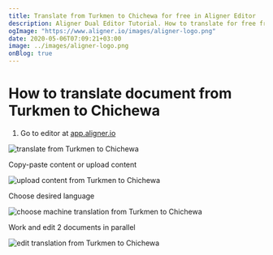 ```yaml
---
title: Translate from Turkmen to Chichewa for free in Aligner Editor
description: Aligner Dual Editor Tutorial. How to translate for free from Turkmen to Chichewa. Aligner is multilingual document management platform. 
ogImage: "https://www.aligner.io/images/aligner-logo.png"
date: 2020-05-06T07:09:21+03:00
image: ../images/aligner-logo.png
onBlog: true
---
```


# How to translate document from Turkmen to Chichewa

1. Go to editor at [app.aligner.io](https://app.aligner.io "Aligner App web page")

![translate from Turkmen to Chichewa](../aligner-blank-editor.png "translate from Turkmen to Chichewa")

Copy-paste content or upload content

![upload content from Turkmen to Chichewa](../aligner-uploaded-document.png "upload content from Turkmen to Chichewa")

Choose desired language

![choose machine translation from Turkmen to Chichewa](../aligner-language-dropdown.png "choose machine translation from Turkmen to Chichewa")

Work and edit 2 documents in parallel

![edit translation from Turkmen to Chichewa](../aligner-double-sitded-editor.png "edit translation from Turkmen to Chichewa")

